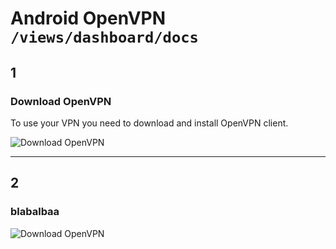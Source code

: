 # Android OpenVPN `/views/dashboard/docs`

## 1
### Download OpenVPN

To use your VPN you need to download and install OpenVPN client.

![Download OpenVPN](http://puu.sh/d7CZo/2f0d52d2c2.png)

***

## 2
### blabalbaa

![Download OpenVPN](http://puu.sh/d7CZo/2f0d52d2c2.png)
